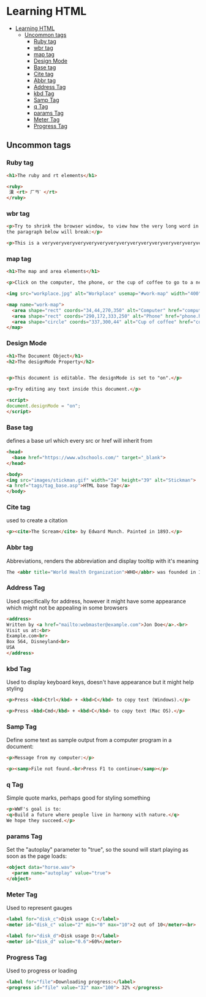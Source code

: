 # Learning HTML

- [Learning HTML](#learning-html)
  - [Uncommon tags](#uncommon-tags)
    - [Ruby tag](#ruby-tag)
    - [wbr tag](#wbr-tag)
    - [map tag](#map-tag)
    - [Design Mode](#design-mode)
    - [Base tag](#base-tag)
    - [Cite tag](#cite-tag)
    - [Abbr tag](#abbr-tag)
    - [Address Tag](#address-tag)
    - [kbd Tag](#kbd-tag)
    - [Samp Tag](#samp-tag)
    - [q Tag](#q-tag)
    - [params Tag](#params-tag)
    - [Meter Tag](#meter-tag)
    - [Progress Tag](#progress-tag)

## Uncommon tags

### Ruby tag

```html
<h1>The ruby and rt elements</h1>

<ruby>
 漢 <rt> ㄏㄢˋ </rt>
</ruby>
```

### wbr tag

```html
<p>Try to shrink the browser window, to view how the very long word in 
the paragraph below will break:</p>

<p>This is a veryveryveryveryveryveryveryveryveryveryveryveryveryveryveryveryveryvery<wbr>longwordthatwillbreakatspecific<wbr>placeswhenthebrowserwindowisresized.</p>
```

### map tag

```html
<h1>The map and area elements</h1>

<p>Click on the computer, the phone, or the cup of coffee to go to a new page and read more about the topic:</p>

<img src="workplace.jpg" alt="Workplace" usemap="#work-map" width="400" height="379">

<map name="work-map">
  <area shape="rect" coords="34,44,270,350" alt="Computer" href="computer.htm">
  <area shape="rect" coords="290,172,333,250" alt="Phone" href="phone.htm">
  <area shape="circle" coords="337,300,44" alt="Cup of coffee" href="coffee.htm">
</map>
```

### Design Mode

```html
<h1>The Document Object</h1>
<h2>The designMode Property</h2>


<p>This document is editable. The designMode is set to "on".</p>

<p>Try editing any text inside this document.</p>

<script>
document.designMode = "on";
</script>
```

### Base tag

defines a base url which every src or href will inherit from

```html
<head>
  <base href="https://www.w3schools.com/" target="_blank">
</head>

<body>
<img src="images/stickman.gif" width="24" height="39" alt="Stickman">
<a href="tags/tag_base.asp">HTML base Tag</a>
</body>
```

### Cite tag

used to create a citation

```html
<p><cite>The Scream</cite> by Edward Munch. Painted in 1893.</p>
```

### Abbr tag

Abbreviations, renders the abbreviation and display tooltip with it's meaning

```html
The <abbr title="World Health Organization">WHO</abbr> was founded in 1948.
```

### Address Tag

Used specifically for address, however it might have some appearance which might not be appealing in some browsers

```html
<address>
Written by <a href="mailto:webmaster@example.com">Jon Doe</a>.<br>
Visit us at:<br>
Example.com<br>
Box 564, Disneyland<br>
USA
</address>
```

### kbd Tag

Used to display keyboard keys, doesn't have appearance but it might help styling

```html
<p>Press <kbd>Ctrl</kbd> + <kbd>C</kbd> to copy text (Windows).</p>

<p>Press <kbd>Cmd</kbd> + <kbd>C</kbd> to copy text (Mac OS).</p>
```

### Samp Tag

Define some text as sample output from a computer program in a document:

```html
<p>Message from my computer:</p>

<p><samp>File not found.<br>Press F1 to continue</samp></p>
```

### q Tag

Simple quote marks, perhaps good for styling something

```html
<p>WWF's goal is to:
<q>Build a future where people live in harmony with nature.</q>
We hope they succeed.</p>
```

### params Tag

Set the "autoplay" parameter to "true", so the sound will start playing as soon as the page loads:

```html
<object data="horse.wav">
  <param name="autoplay" value="true">
</object> 

```

### Meter Tag

Used to represent gauges

```html
<label for="disk_c">Disk usage C:</label>
<meter id="disk_c" value="2" min="0" max="10">2 out of 10</meter><br>

<label for="disk_d">Disk usage D:</label>
<meter id="disk_d" value="0.6">60%</meter>
```

### Progress Tag

Used to progress or loading

```html
<label for="file">Downloading progress:</label>
<progress id="file" value="32" max="100"> 32% </progress>
```
